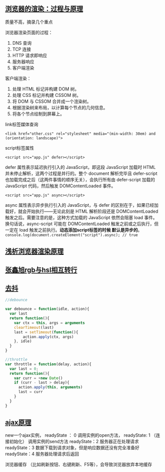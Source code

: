 ## [浏览器的渲染：过程与原理](https://zhuanlan.zhihu.com/p/29418126)
质量不高，摘录几个重点

浏览器渲染页面的过程：
1. DNS 查询
2. TCP 连接
3. HTTP 请求即响应
4. 服务器响应
5. 客户端渲染

客户端渲染：

1. 处理 HTML 标记并构建 DOM 树。
2. 处理 CSS 标记并构建 CSSOM 树。
3. 将 DOM 与 CSSOM 合并成一个渲染树。
4. 根据渲染树来布局，以计算每个节点的几何信息。
5. 将各个节点绘制到屏幕上。

link标签媒体查询

`<link href="other.css" rel="stylesheet" media="(min-width: 30em) and (orientation: landscape)">`

script标签属性

`<script src="app.js" defer></script>`

defer 属性表示延迟执行引入的 JavaScript，即这段 JavaScript 加载时 HTML 并未停止解析，这两个过程是并行的。整个 document 解析完毕且 defer-script 也加载完成之后（这两件事情的顺序无关），会执行所有由 defer-script 加载的 JavaScript 代码，然后触发 DOMContentLoaded 事件。

`<script src="app.js" async></script>`

async 属性表示异步执行引入的 JavaScript，与 defer 的区别在于，如果已经加载好，就会开始执行——无论此刻是 HTML 解析阶段还是 DOMContentLoaded 触发之后。需要注意的是，这种方式加载的 JavaScript 依然会阻塞 load 事件。换句话说，async-script 可能在 DOMContentLoaded 触发之前或之后执行，但一定在 load 触发之前执行。**动态添加script标签的时候 默认是异步的**。
`console.log(document.createElement("script").async); // true`

## [浅析浏览器渲染原理](https://segmentfault.com/a/1190000012960187)

## [张鑫旭rgb与hsl相互转行](http://www.zhangxinxu.com/wordpress/2010/03/javascript-hex-rgb-hsl-color-convert/)

## [去抖](https://www.cnblogs.com/fsjohnhuang/p/4147810.html)

```JavaScript
//debounce

var debounce = function(idle, action){
  var last
  return function(){
    var ctx = this, args = arguments
    clearTimeout(last)
    last = setTimeout(function(){
        action.apply(ctx, args)
    }, idle)
  }
}

//throttle
var throttle = function(delay, action){
  var last = 0;
  return function(){
    var curr = +new Date()
    if (curr - last > delay){
      action.apply(this, arguments)
      last = curr
    }
  }
}

```

## [ajax原理](https://www.cnblogs.com/jackson0714/p/AJAX.html)

new一个ajax实例，
readyState ： 0
调用实例的open方法，
readyState: 1 （连接初始化）
调用实例的send方法
readyState：2
服务器正在处理请求
readyState：3
数据下载到请求对象，但是响应数据还没有完全准备好
readyState：4
服务器处理请求后返回

浏览器缓存
（比如刷新按钮、右键刷新、F5等），会导致浏览器放弃本地缓存
